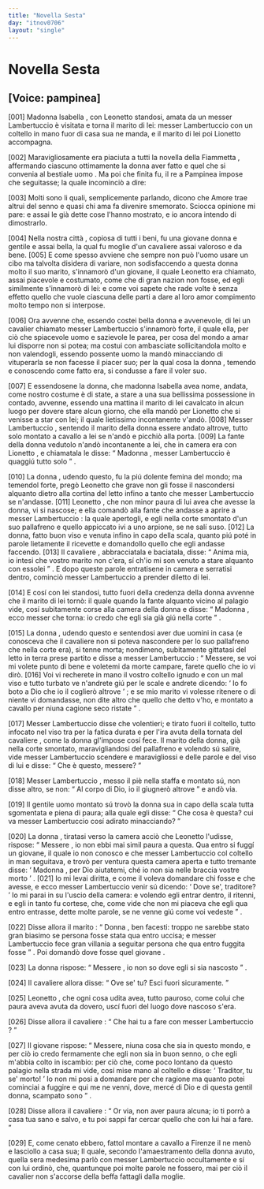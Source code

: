 ```yaml
---
title: "Novella Sesta"
day: "itnov0706"
layout: "single"
---
```

<div id="nov0706" type="novella" who="pampinea">
 <h1>
  Novella Sesta
 </h1>
 <p>
  <h2>
   [Voice: pampinea]
  </h2>
 </p>
 <argument>
  <p>
   <a name="p07060001">
    [001]
   </a>
   <name persref="isabella" type="person">
    Madonna Isabella
   </name>
   , con
   <name persref="leonetto" type="person">
    Leonetto
   </name>
   standosi, amata da un
   <name persref="lambertuccio" type="person">
    messer Lambertuccio
   </name>
   &egrave; visitata e torna
   <name persref="marito-0706" type="person">
    il marito
   </name>
   di lei: messer Lambertuccio con un coltello in mano fuor di casa sua ne manda, e il marito di lei poi Lionetto accompagna.
  </p>
 </argument>
 <div3 type="commentary" who="author">
  <p>
   <a name="p07060002">
    [002]
   </a>
   Maravigliosamente era piaciuta a tutti la novella della
   <name persref="fiammetta" type="person">
    Fiammetta
   </name>
   , affermando ciascuno ottimamente
   <name persref="donna-0705" type="person">
    la donna
   </name>
   aver fatto e quel che si convenia al bestiale
   <name persref="geloso-0705" type="person">
    uomo
   </name>
   . Ma poi che finita fu,
   <name persref="dioneo" type="person">
    il re
   </name>
   a
   <name persref="pampinea" type="person">
    Pampinea
   </name>
   impose che seguitasse; la quale incominci&ograve; a dire:
  </p>
 </div3>
 <div3 type="commentary" who="pampinea">
  <p>
   <a name="p07060003">
    [003]
   </a>
   Molti sono li quali, semplicemente parlando, dicono che
   <name persref="amore" type="person">
    Amore
   </name>
   trae altrui del senno e quasi chi ama fa divenire smemorato. Sciocca opinione mi pare: e assai le gi&agrave; dette cose l'hanno mostrato, e io ancora intendo di dimostrarlo.
  </p>
 </div3>
 <p>
  <a name="p07060004">
   [004]
  </a>
  Nella nostra
  <name placeref="firenze" type="place">
   citt&agrave;
  </name>
  , copiosa di tutti i beni, fu una giovane
  <name persref="isabella" type="person">
   donna
  </name>
  e gentile e assai bella, la qual fu moglie d'un
  <name persref="marito-0706" type="person">
   cavaliere
  </name>
  assai valoroso e da bene.
  <a name="p07060005">
   [005]
  </a>
  E come spesso avviene che sempre non pu&ograve; l'uomo usare un cibo ma talvolta disidera di variare, non sodisfaccendo a questa donna molto il suo marito, s'innamor&ograve; d'un giovane, il quale
  <name persref="leonetto" type="person">
   Leonetto
  </name>
  era chiamato, assai piacevole e costumato, come che di gran nazion non fosse, ed egli similmente s'innamor&ograve; di lei: e come voi sapete che rade volte &egrave; senza effetto quello che vuole ciascuna delle parti a dare al loro amor compimento molto tempo non si interpose.
 </p>
 <p>
  <a name="p07060006">
   [006]
  </a>
  Ora avvenne che, essendo costei bella donna e avvenevole, di lei un cavalier chiamato
  <name persref="lambertuccio" type="person">
   messer Lambertuccio
  </name>
  s'innamor&ograve; forte, il quale ella, per ci&ograve; che spiacevole uomo e sazievole le parea, per cosa del mondo a amar lui disporre non si potea; ma costui con ambasciate sollicitandola molto e non valendogli, essendo possente uomo la mand&ograve; minacciando di vituperarla se non facesse il piacer suo; per la qual cosa
  <name persref="isabella" type="person">
   la donna
  </name>
  , temendo e conoscendo come fatto era, si condusse a fare il voler suo.
 </p>
 <p>
  <a name="p07060007">
   [007]
  </a>
  E essendosene la donna, che
  <name persref="isabella" type="person">
   madonna Isabella
  </name>
  avea nome, andata, come nostro costume &egrave; di state, a stare a una sua bellissima possessione in contado, avvenne, essendo una mattina
  <name persref="marito-0706" type="person">
   il marito
  </name>
  di lei cavalcato in alcun luogo per dovere stare alcun giorno, che ella mand&ograve; per
  <name persref="leonetto" type="person">
   Lionetto
  </name>
  che si venisse a star con lei; il quale lietissimo incontanente v'and&ograve;.
  <a name="p07060008">
   [008]
  </a>
  <name persref="lambertuccio" type="person">
   Messer Lambertuccio
  </name>
  , sentendo il marito della donna essere andato altrove, tutto solo montato a cavallo a lei se n'and&ograve; e picchi&ograve; alla porta.
  <a name="p07060009">
   [009]
  </a>
  <name persref="fante-0706" type="person">
   La fante
  </name>
  della donna vedutolo n'and&ograve; incontanente a lei, che in camera era con
  <name persref="leonetto" type="person">
   Lionetto
  </name>
  , e chiamatala le disse:
  <q direct="unspecified" who="fante-0706">
   <name persref="isabella" type="person">
    Madonna
   </name>
   ,
   <name persref="lambertuccio" type="person">
    messer Lambertuccio
   </name>
   &egrave; quaggi&uacute; tutto solo
  </q>
  .
 </p>
 <p>
  <a name="p07060010">
   [010]
  </a>
  <name persref="isabella" type="person">
   La donna
  </name>
  , udendo questo, fu la pi&uacute; dolente femina del mondo; ma temendol forte, preg&ograve;
  <name persref="leonetto" type="person">
   Leonetto
  </name>
  che grave non gli fosse il nascondersi alquanto dietro alla cortina del letto infino a tanto che
  <name persref="lambertuccio" type="person">
   messer Lambertuccio
  </name>
  se n'andasse.
  <a name="p07060011">
   [011]
  </a>
  <name persref="leonetto" type="person">
   Leonetto
  </name>
  , che non minor paura di lui avea che avesse la donna, vi si nascose; e ella comand&ograve; alla
  <name persref="fante-0706" type="person">
   fante
  </name>
  che andasse a aprire a
  <name persref="lambertuccio" type="person">
   messer Lambertuccio
  </name>
  : la quale apertogli, e egli nella corte smontato d'un suo pallafreno e quello appiccato ivi a uno arpione, se ne sal&iacute; suso.
  <a name="p07060012">
   [012]
  </a>
  La donna, fatto buon viso e venuta infino in capo della scala, quanto pi&uacute; pot&eacute; in parole lietamente il ricevette e domandollo quello che egli andasse faccendo.
  <a name="p07060013">
   [013]
  </a>
  <name persref="lambertuccio" type="person">
   Il cavaliere
  </name>
  , abbracciatala e baciatala, disse:
  <q direct="unspecified" who="lambertuccio">
   Anima mia, io intesi che vostro
   <name persref="marito-0706" type="person">
    marito
   </name>
   non c'era, s&iacute; ch'io mi son venuto a stare alquanto con essolei
  </q>
  . E dopo queste parole entratisene in camera e serratisi dentro, cominci&ograve;
  <name persref="lambertuccio" type="person">
   messer Lambertuccio
  </name>
  a prender diletto di lei.
 </p>
 <p>
  <a name="p07060014">
   [014]
  </a>
  E cos&iacute; con lei standosi, tutto fuori della credenza della
  <name persref="isabella" type="person">
   donna
  </name>
  avvenne che
  <name persref="marito-0706" type="person">
   il marito
  </name>
  di lei torn&ograve;: il quale quando
  <name persref="fante-0706" type="person">
   la fante
  </name>
  alquanto vicino al palagio vide, cos&iacute; subitamente corse alla camera della donna e disse:
  <q direct="unspecified" who="fante-0706">
   <name persref="isabella" type="person">
    Madonna
   </name>
   , ecco messer che torna: io credo che egli sia gi&agrave; gi&uacute; nella corte
  </q>
  .
 </p>
 <p>
  <a name="p07060015">
   [015]
  </a>
  <name persref="isabella" type="person">
   La donna
  </name>
  , udendo questo e sentendosi aver due uomini in casa (e conosceva che
  <name persref="lambertuccio" type="person">
   il cavaliere
  </name>
  non si poteva nascondere per lo suo pallafreno che nella corte era), si tenne morta; nondimeno, subitamente gittatasi del letto in terra prese partito e disse a
  <name persref="lambertuccio" type="person">
   messer Lambertuccio
  </name>
  :
  <q direct="unspecified" who="isabella">
   Messere, se voi mi volete punto di bene e voletemi da morte campare, farete quello che io vi dir&ograve;.
   <a name="p07060016">
    [016]
   </a>
   Voi vi recherete in mano il vostro coltello ignudo e con un mal viso e tutto turbato ve n'andrete gi&uacute; per le scale e andrete dicendo:
   <q direct="unspecified" who="lambertuccio">
    Io fo boto a Dio che io il coglier&ograve; altrove
   </q>
   ; e se mio
   <name persref="marito-0706" type="person">
    marito
   </name>
   vi volesse ritenere o di niente vi domandasse, non dite altro che quello che detto v'ho, e montato a cavallo per niuna cagione seco ristate
  </q>
  .
 </p>
 <p>
  <a name="p07060017">
   [017]
  </a>
  <name persref="lambertuccio" type="person">
   Messer Lambertuccio
  </name>
  disse che volentieri; e tirato fuori il coltello, tutto infocato nel viso tra per la fatica durata e per l'ira avuta della tornata del
  <name persref="marito-0706" type="person">
   cavaliere
  </name>
  , come
  <name persref="isabella" type="person">
   la donna
  </name>
  gl'impose cos&iacute; fece. Il marito della donna, gi&agrave; nella corte smontato, maravigliandosi del pallafreno e volendo s&uacute; salire, vide
  <name persref="lambertuccio" type="person">
   messer Lambertuccio
  </name>
  scendere e maravigliossi e delle parole e del viso di lui e disse:
  <q direct="unspecified" who="marito-0706">
   Che &egrave; questo, messere?
  </q>
 </p>
 <p>
  <a name="p07060018">
   [018]
  </a>
  <name persref="lambertuccio" type="person">
   Messer Lambertuccio
  </name>
  , messo il pi&egrave; nella staffa e montato s&uacute;, non disse altro, se non:
  <q direct="unspecified" who="lambertuccio">
   Al corpo di Dio, io il giugner&ograve; altrove
  </q>
  e and&ograve; via.
 </p>
 <p>
  <a name="p07060019">
   [019]
  </a>
  Il gentile
  <name persref="marito-0706" type="person">
   uomo
  </name>
  montato s&uacute; trov&ograve;
  <name persref="isabella" type="person">
   la donna
  </name>
  sua in capo della scala tutta sgomentata e piena di paura; alla quale egli disse:
  <q direct="unspecified" who="marito-0706">
   Che cosa &egrave; questa? cui va
   <name persref="lambertuccio" type="person">
    messer Lambertuccio
   </name>
   cos&iacute; adirato minacciando?
  </q>
 </p>
 <p>
  <a name="p07060020">
   [020]
  </a>
  <name persref="isabella" type="person">
   La donna
  </name>
  , tiratasi verso la camera acci&ograve; che
  <name persref="leonetto" type="person">
   Leonetto
  </name>
  l'udisse, rispose:
  <q direct="unspecified" who="isabella">
   <name persref="marito-0706" type="person">
    Messere
   </name>
   , io non ebbi mai simil paura a questa. Qua entro si fugg&iacute; un giovane, il quale io non conosco e che
   <name persref="lambertuccio" type="person">
    messer Lambertuccio
   </name>
   col coltello in man seguitava, e trov&ograve; per ventura questa camera aperta e tutto tremante disse:
   <q direct="unspecified" who="leonetto">
    <name persref="isabella" type="person">
     Madonna
    </name>
    , per Dio aiutatemi, ch&eacute; io non sia nelle braccia vostre morto
   </q>
   .
   <a name="p07060021">
    [021]
   </a>
   Io mi levai diritta, e come il voleva domandare chi fosse e che avesse, e ecco
   <name persref="lambertuccio" type="person">
    messer Lambertuccio
   </name>
   venir s&uacute; dicendo:
   <q direct="unspecified" who="lambertuccio">
    Dove se', traditore?
   </q>
   Io mi parai in su l'uscio della camera: e volendo egli entrar dentro, il ritenni, e egli in tanto fu cortese, che, come vide che non mi piaceva che egli qua entro entrasse, dette molte parole, se ne venne gi&uacute; come voi vedeste
  </q>
  .
 </p>
 <p>
  <a name="p07060022">
   [022]
  </a>
  Disse allora
  <name persref="marito-0706" type="person">
   il marito
  </name>
  :
  <q direct="unspecified" who="marito-0706">
   <name persref="isabella" type="person">
    Donna
   </name>
   , ben facesti: troppo ne sarebbe stato gran biasimo se persona fosse stata qua entro uccisa; e
   <name persref="lambertuccio" type="person">
    messer Lambertuccio
   </name>
   fece gran villania a seguitar persona che qua entro fuggita fosse
  </q>
  . Poi domand&ograve; dove fosse quel
  <name persref="leonetto" type="person">
   giovane
  </name>
  .
 </p>
 <p>
  <a name="p07060023">
   [023]
  </a>
  <name persref="isabella" type="person">
   La donna
  </name>
  rispose:
  <q direct="unspecified" who="isabella">
   <name persref="marito-0706" type="person">
    Messere
   </name>
   , io non so dove egli si sia nascosto
  </q>
  .
 </p>
 <p>
  <a name="p07060024">
   [024]
  </a>
  <name persref="marito-0706" type="person">
   Il cavaliere
  </name>
  allora disse:
  <q direct="unspecified" who="marito-0706">
   Ove se' tu? Esci fuori sicuramente.
  </q>
 </p>
 <p>
  <a name="p07060025">
   [025]
  </a>
  <name persref="leonetto" type="person">
   Leonetto
  </name>
  , che ogni cosa udita avea, tutto pauroso, come colui che paura aveva avuta da dovero, usc&iacute; fuori del luogo dove nascoso s'era.
 </p>
 <p>
  <a name="p07060026">
   [026]
  </a>
  Disse allora
  <name persref="marito-0706" type="person">
   il cavaliere
  </name>
  :
  <q direct="unspecified" who="marito-0706">
   Che hai tu a fare con
   <name persref="lambertuccio" type="person">
    messer Lambertuccio
   </name>
   ?
  </q>
 </p>
 <p>
  <a name="p07060027">
   [027]
  </a>
  <name persref="leonetto" type="person">
   Il giovane
  </name>
  rispose:
  <q direct="unspecified" who="leonetto">
   Messere, niuna cosa che sia in questo mondo, e per ci&ograve; io credo fermamente che egli non sia in buon senno, o che egli m'abbia colto in iscambio: per ci&ograve; che, come poco lontano da questo palagio nella strada mi vide, cos&iacute; mise mano al coltello e disse:
   <q direct="unspecified" who="lambertuccio">
    Traditor, tu se' morto!
   </q>
   Io non mi posi a domandare per che ragione ma quanto potei cominciai a fuggire e qui me ne venni, dove, merc&eacute; di Dio e di questa gentil donna, scampato sono
  </q>
  .
 </p>
 <p>
  <a name="p07060028">
   [028]
  </a>
  Disse allora
  <name persref="marito-0706" type="person">
   il cavaliere
  </name>
  :
  <q direct="unspecified" who="marito-0706">
   Or via, non aver paura alcuna; io ti porr&ograve; a casa tua sano e salvo, e tu poi sappi far cercar quello che con lui hai a fare.
  </q>
 </p>
 <p>
  <a name="p07060029">
   [029]
  </a>
  E, come cenato ebbero, fattol montare a cavallo a Firenze il ne men&ograve; e lasciollo a casa sua; Il quale, secondo l'amaestramento della
  <name persref="isabella" type="person">
   donna
  </name>
  avuto, quella sera medesima parl&ograve; con
  <name persref="lambertuccio" type="person">
   messer Lambertuccio
  </name>
  occultamente e s&iacute; con lui ordin&ograve;, che, quantunque poi molte parole ne fossero, mai per ci&ograve;
  <name persref="marito-0706" type="person">
   il cavalier
  </name>
  non s'accorse della beffa fattagli dalla moglie.
 </p>
</div>